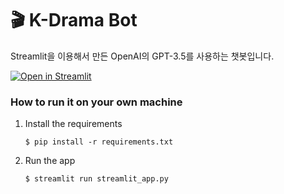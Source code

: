 # 🎬 K-Drama Bot

Streamlit을 이용해서 만든 OpenAI의 GPT-3.5를 사용하는 챗봇입니다.

[![Open in Streamlit](https://static.streamlit.io/badges/streamlit_badge_black_white.svg)](https://chatbot-template.streamlit.app/)

### How to run it on your own machine

1. Install the requirements

   ```
   $ pip install -r requirements.txt
   ```

2. Run the app

   ```
   $ streamlit run streamlit_app.py
   ```
